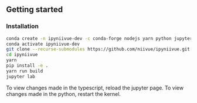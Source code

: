 ## Getting started

### Installation
```sh
conda create -n ipyniivue-dev -c conda-forge nodejs yarn python jupyterlab
conda activate ipyniivue-dev
git clone --recurse-submodules https://github.com/niivue/ipyniivue.git
cd ipyniivue
yarn
pip install -e .
yarn run build
jupyter lab
```

To view changes made in the typescript, reload the jupyter page. To view changes made in the python, restart the kernel.
